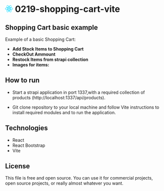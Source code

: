 <h1><img src="react.svg" alt="react logo" width=25> 0219-shopping-cart-vite</h1>

## Shopping Cart basic example

Example of a basic Shopping Cart:

<ul>
  <li><strong>Add Stock Items to Shopping Cart</strong></li>
  <li><strong>CheckOut Ammount</strong></li>
  <li><strong>Restock Items from strapi collection</strong></li>
  <li><strong>Images for items:</strong></li>
</ul>

## How to run

- Start a strapi application in port 1337,with a required collection of products (http://localhost:1337/api/products).

- Git clone repository to your local machine and follow Vite instructions to install required modules and to run the application.

## Technologies

- React
- React Bootstrap
- Vite

## License

This file is free and open source. You can use it for commercial projects, open source projects, or really almost whatever you want.
